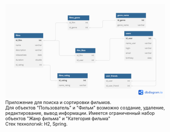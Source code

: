 ![](https://github.com/Sergey19911991/java-filmorate/blob/add-database/Untitled.png)  
 Приложение для поиска и сортировки фильмов.  
Для объектов "Пользователь" и "Фильм" возможно создание, удаление, редактирование, вывод информации. Имеется ограниченный набор объектов "Жанр фильма" и "Категория фильма"  
Стек технологий: H2, Spring.
